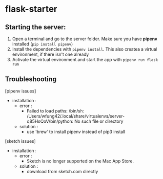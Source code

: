 # flask-starter

## Starting the server:


1. Open a terminal and go to the server folder. Make sure you have **pipenv** installed (`pip install pipenv`)
2. Install the dependencies with `pipenv install`. This also createa a virtual environment, if there isn't one already
3. Activate the virtual environment and start the app with `pipenv run flask run`


## Troubleshooting

[pipenv issues]
* installation :
    * error : 
        * Failed to load paths: /bin/sh: /Users/wfung42/.local/share/virtualenvs/server-q85HoQoV/bin/python: No such file or directory
    * solution :
        * use 'brew' to install pipenv instead of pip3 install

[sketch issues]
* installation :
    * error :
        * Sketch is no longer supported on the Mac App Store.
    * solution :
        * download from sketch.com directly
